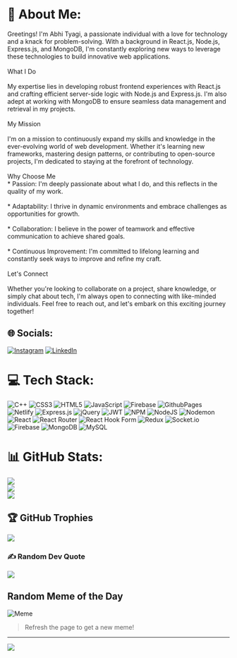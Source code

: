 # 💫 About Me:
Greetings! I'm Abhi Tyagi, a passionate individual with a love for technology and a knack for problem-solving. With a background in React.js, Node.js, Express.js, and MongoDB, I'm constantly exploring new ways to leverage these technologies to build innovative web applications.<br><br>What I Do<br><br>My expertise lies in developing robust frontend experiences with React.js and crafting efficient server-side logic with Node.js and Express.js. I'm also adept at working with MongoDB to ensure seamless data management and retrieval in my projects.<br><br>My Mission<br><br>I'm on a mission to continuously expand my skills and knowledge in the ever-evolving world of web development. Whether it's learning new frameworks, mastering design patterns, or contributing to open-source projects, I'm dedicated to staying at the forefront of technology.<br><br>Why Choose Me<br><be> *  Passion: I'm deeply passionate about what I do, and this reflects in the quality of my work.<br><br>*  Adaptability: I thrive in dynamic environments and embrace challenges as opportunities for growth.<br><br>*  Collaboration: I believe in the power of teamwork and effective communication to achieve shared goals.<br><br>*  Continuous Improvement: I'm committed to lifelong learning and constantly seek ways to improve and refine my craft.<br><br>Let's Connect<br><br>Whether you're looking to collaborate on a project, share knowledge, or simply chat about tech, I'm always open to connecting with like-minded individuals. Feel free to reach out, and let's embark on this exciting journey together!


## 🌐 Socials:
[![Instagram](https://img.shields.io/badge/Instagram-%23E4405F.svg?logo=Instagram&logoColor=white)](https://instagram.com/abhityagi09) [![LinkedIn](https://img.shields.io/badge/LinkedIn-%230077B5.svg?logo=linkedin&logoColor=white)](https://linkedin.com/in/Abhi-tyagi) 

# 💻 Tech Stack:
![C++](https://img.shields.io/badge/c++-%2300599C.svg?style=for-the-badge&logo=c%2B%2B&logoColor=white) ![CSS3](https://img.shields.io/badge/css3-%231572B6.svg?style=for-the-badge&logo=css3&logoColor=white) ![HTML5](https://img.shields.io/badge/html5-%23E34F26.svg?style=for-the-badge&logo=html5&logoColor=white) ![JavaScript](https://img.shields.io/badge/javascript-%23323330.svg?style=for-the-badge&logo=javascript&logoColor=%23F7DF1E) ![Firebase](https://img.shields.io/badge/firebase-%23039BE5.svg?style=for-the-badge&logo=firebase) ![GithubPages](https://img.shields.io/badge/github%20pages-121013?style=for-the-badge&logo=github&logoColor=white) ![Netlify](https://img.shields.io/badge/netlify-%23000000.svg?style=for-the-badge&logo=netlify&logoColor=#00C7B7) ![Express.js](https://img.shields.io/badge/express.js-%23404d59.svg?style=for-the-badge&logo=express&logoColor=%2361DAFB) ![jQuery](https://img.shields.io/badge/jquery-%230769AD.svg?style=for-the-badge&logo=jquery&logoColor=white) ![JWT](https://img.shields.io/badge/JWT-black?style=for-the-badge&logo=JSON%20web%20tokens) ![NPM](https://img.shields.io/badge/NPM-%23CB3837.svg?style=for-the-badge&logo=npm&logoColor=white) ![NodeJS](https://img.shields.io/badge/node.js-6DA55F?style=for-the-badge&logo=node.js&logoColor=white) ![Nodemon](https://img.shields.io/badge/NODEMON-%23323330.svg?style=for-the-badge&logo=nodemon&logoColor=%BBDEAD) ![React](https://img.shields.io/badge/react-%2320232a.svg?style=for-the-badge&logo=react&logoColor=%2361DAFB) ![React Router](https://img.shields.io/badge/React_Router-CA4245?style=for-the-badge&logo=react-router&logoColor=white) ![React Hook Form](https://img.shields.io/badge/React%20Hook%20Form-%23EC5990.svg?style=for-the-badge&logo=reacthookform&logoColor=white) ![Redux](https://img.shields.io/badge/redux-%23593d88.svg?style=for-the-badge&logo=redux&logoColor=white) ![Socket.io](https://img.shields.io/badge/Socket.io-black?style=for-the-badge&logo=socket.io&badgeColor=010101) ![Firebase](https://img.shields.io/badge/Firebase-039BE5?style=for-the-badge&logo=Firebase&logoColor=white) ![MongoDB](https://img.shields.io/badge/MongoDB-%234ea94b.svg?style=for-the-badge&logo=mongodb&logoColor=white) ![MySQL](https://img.shields.io/badge/mysql-%2300000f.svg?style=for-the-badge&logo=mysql&logoColor=white)
# 📊 GitHub Stats:
![](https://github-readme-stats.vercel.app/api?username=abhityagi09&theme=dark&hide_border=false&include_all_commits=false&count_private=false)<br/>
![](https://github-readme-streak-stats.herokuapp.com/?user=abhityagi09&theme=dark&hide_border=false)<br/>
![](https://github-readme-stats.vercel.app/api/top-langs/?username=abhityagi09&theme=dark&hide_border=false&include_all_commits=false&count_private=false&layout=compact)

## 🏆 GitHub Trophies
![](https://github-profile-trophy.vercel.app/?username=abhityagi09&theme=radical&no-frame=false&no-bg=true&margin-w=4)

### ✍️ Random Dev Quote
![](https://quotes-github-readme.vercel.app/api?type=horizontal&theme=radical)

## Random Meme of the Day

![Meme](https://meme-api.herokuapp.com/gimme)

> Refresh the page to get a new meme!

---
[![](https://visitcount.itsvg.in/api?id=abhityagi09&icon=0&color=0)](https://visitcount.itsvg.in)

<!-- Proudly created with GPRM ( https://gprm.itsvg.in ) -->
